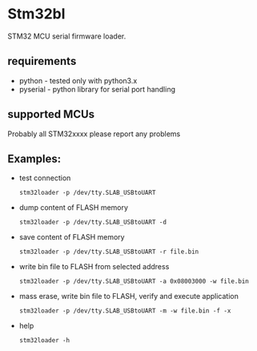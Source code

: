 # Stm32bl
STM32 MCU serial firmware loader.

## requirements
- python - tested only with python3.x
- pyserial - python library for serial port handling

## supported MCUs
Probably all STM32xxxx
please report any problems

## Examples:
- test connection

  `stm32loader -p /dev/tty.SLAB_USBtoUART`

- dump content of FLASH memory

  `stm32loader -p /dev/tty.SLAB_USBtoUART -d`

- save content of FLASH memory

  `stm32loader -p /dev/tty.SLAB_USBtoUART -r file.bin`

- write bin file to FLASH from selected address

  `stm32loader -p /dev/tty.SLAB_USBtoUART -a 0x08003000 -w file.bin`

- mass erase, write bin file to FLASH, verify and execute application

  `stm32loader -p /dev/tty.SLAB_USBtoUART -m -w file.bin -f -x`

- help

  `stm32loader -h`
